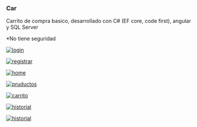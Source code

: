 <h3>Car</h3>
<p>Carrito de compra basico, desarrollado con C# (EF core, code first), angular y SQL Server</p>
<p>*No tiene seguridad</p>
<p><a href="https://ibb.co/YWzPr3Q"><img src="https://i.ibb.co/3sD4J7d/login.png" alt="login" border="0"></a></p>
<p><a href="https://ibb.co/YBgSZv5"><img src="https://i.ibb.co/1GcN6HC/registrar.png" alt="registrar" border="0"></a></p>
<p><a href="https://ibb.co/sV3xPmv"><img src="https://i.ibb.co/S3vYxsX/home.png" alt="home" border="0"></a></p>
<p><a href="https://ibb.co/72L3bTH"><img src="https://i.ibb.co/4P3bJDc/pruductos.png" alt="pruductos" border="0"></a></p>
<p><a href="https://ibb.co/jwb5fcC"><img src="https://i.ibb.co/LgYPRLT/carrito.png" alt="carrito" border="0"></a></p>
<p><a href="https://ibb.co/hKSB34N"><img src="https://i.ibb.co/kht4NwT/historial.png" alt="historial" border="0"></a></p>

<p><a href="https://ibb.co/hKSB34N"><img src="https://desarollo.blob.core.windows.net/artenaranda/Firma.png" alt="historial" border="0"></a></p>
